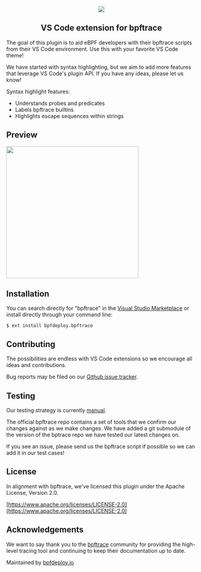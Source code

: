 <div align="center">
  <img src="https://raw.github.com/bpfdeploy-io/bpftrace-vscode/master/assets/header.png" />
  <br>
  <h2>VS Code extension for bpftrace</h2>
</div>

The goal of this plugin is to aid eBPF developers with their bpftrace scripts from their VS Code environment.
Use this with your favorite VS Code theme!

We have started with syntax highlighting, but we aim to add more features that leverage VS Code's plugin API.
If you have any ideas, please let us know!

Syntax highlight features:

- Understands probes and predicates
- Labels bpftrace builtins
- Highlights escape sequences within strings

## Preview

<img src="https://raw.github.com/bpfdeploy-io/bpftrace-vscode/master/assets/beforeafter.gif" width="350" height="350"/>

## Installation

You can search directly for "bpftrace" in the [Visual Studio Marketplace](https://marketplace.visualstudio.com/) or install directly through your command line:

```shell
$ ext install bpfdeploy.bpftrace
```

## Contributing

The possibilities are endless with VS Code extensions so we encourage all ideas and contributions.

Bug reports may be filed on our [Github issue tracker](https://github.com/bpfdeploy-io/bpftrace-vscode/issues).

## Testing

Our testing strategy is currently [manual](https://github.com/bpfdeploy-io/bpftrace-vscode/issues/1).

The official bpftrace repo contains a set of tools that we confirm our changes against as we make changes.
We have added a git submodule of the version of the bptrace repo we have tested our latest changes on.

If you see an issue, please send us the bpftrace script if possible so we can add it in our test cases!

## License

In alignment with bpftrace, we've licensed this plugin under the Apache License, Version 2.0.

[https://www.apache.org/licenses/LICENSE-2.0](https://www.apache.org/licenses/LICENSE-2.0)

## Acknowledgements

We want to say thank you to the [bpftrace](https://github.com/iovisor/bpftrace) community for providing the high-level tracing tool and continuing to keep their documentation up to date.

Maintained by [bpfdeploy.io](https://bpfdeploy.io)